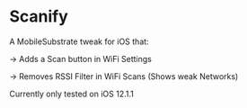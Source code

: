 # Scanify

A MobileSubstrate tweak for iOS that:
 
   -> Adds a Scan button in WiFi Settings
   
   -> Removes RSSI Filter in WiFi Scans (Shows weak Networks)

Currently only tested on iOS 12.1.1 
